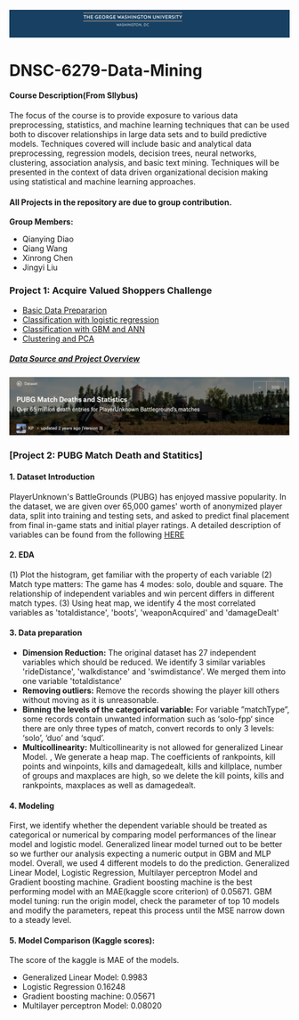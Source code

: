 ![GWU cover](https://github.com/Abby7LIU/DNSC-6211-Programming-for-Business-Analytics/blob/master/GWU.png)
# DNSC-6279-Data-Mining                            
#### Course Description(From Sllybus)
The focus of the course is to provide  exposure to various data preprocessing, statistics, and machine learning techniques that can be used both to discover relationships in large data sets and to build predictive models. Techniques covered will include basic and analytical data preprocessing, regression models, decision trees, neural networks, clustering, association analysis, and basic text mining. Techniques will be presented in the context of data driven organizational decision making using statistical and machine learning approaches.

#### All Projects in the repository are due to group contribution.  
__Group Members:__ 
- Qianying Diao 
- Qiang Wang
- Xinrong Chen
- Jingyi Liu

### Project 1: Acquire Valued Shoppers Challenge
- [Basic Data Prepararion](https://github.com/Abby7LIU/DNSC-6279-Data-Mining/blob/master/A01.ipynb)
- [Classification with logistic regression](https://github.com/Abby7LIU/DNSC-6279-Data-Mining/blob/master/A02.ipynb)
- [Classification with GBM and ANN](https://github.com/Abby7LIU/DNSC-6279-Data-Mining/blob/master/A03.ipynb)
- [Clustering and PCA](https://github.com/Abby7LIU/DNSC-6279-Data-Mining/blob/master/A04.ipynb)

##### [Data Source and Project Overview](https://www.kaggle.com/c/acquire-valued-shoppers-challenge/data)
![PUBG](https://github.com/Abby7LIU/DNSC-6279-Data-Mining/blob/master/PUBG.png)
### [Project 2: PUBG Match Death and Statitics]
#### 1. Dataset Introduction
PlayerUnknown's BattleGrounds (PUBG) has enjoyed massive popularity. In the dataset, we are given over 65,000 games' worth of anonymized player data, split into training and testing sets, and asked to predict final placement from final in-game stats and initial player ratings. A detailed description of variables can be found from the following [HERE](https://www.kaggle.com/skihikingkevin/pubg-match-deaths)
#### 2. EDA
(1) Plot the histogram, get familiar with the property of each variable
(2) Match type matters: The game has 4 modes: solo, double and square. The relationship of independent variables and win percent differs in different match types. (3) Using heat map, we identify 4 the most correlated variables as 'totaldistance', 'boots', 'weaponAcquired' and 'damageDealt'
#### 3. Data preparation
- __Dimension Reduction:__  The original dataset has 27 independent variables which should be reduced. We identify 3 similar variables 'rideDistance', 'walkdistance' and 'swimdistance'. We merged them into one variable 'totaldistance'
- __Removing outliers:__  Remove the records showing the player kill others without moving as it is unreasonable.
- __Binning the levels of the categorical variable:__  For variable ”matchType”, some records contain unwanted information such as ‘solo-fpp‘ since there are only three types of match, convert records to only 3 levels: ‘solo’, ‘duo’ and ‘squd’.
- __Multicollinearity:__  Multicollinearity is not allowed for  generalized Linear Model. , We generate a heap map.  The coefficients of rankpoints, kill points and winpoints, kills and damagedealt, kills and killplace, number of groups and maxplaces are high, so we delete the kill points, kills and rankpoints, maxplaces as well as damagedealt.
#### 4. Modeling
First, we identify whether the dependent variable should be treated as categorical or numerical by comparing model performances of the linear model and logistic model. Generalized linear model turned out to be better so we further our analysis expecting a numeric output in GBM and MLP model.
Overall, we used 4 different models to do the prediction. Generalized Linear Model, Logistic Regression, Multilayer perceptron Model and  Gradient boosting machine. Gradient boosting machine is the best performing model with an MAE(kaggle score criterion) of 0.05671.
GBM model tuning: run the origin model, check the parameter of top 10 models and modify the parameters, repeat this process until the MSE narrow down to a steady level.
#### 5. Model Comparison (Kaggle scores):
The score of the kaggle is MAE of the models. 
- Generalized Linear Model: 0.9983
- Logistic Regression 0.16248
- Gradient boosting machine: 0.05671
- Multilayer perceptron Model: 0.08020
